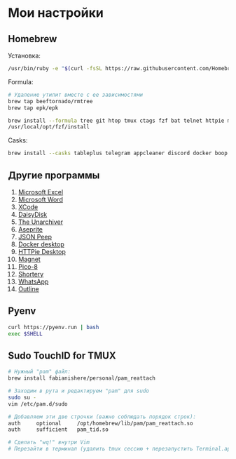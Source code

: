 # Мои настройки

## Homebrew

Установка:

```bash
/usr/bin/ruby -e "$(curl -fsSL https://raw.githubusercontent.com/Homebrew/install/master/install)"
```

Formula:

```bash
# Удаление утилит вместе с ее зависимостями
brew tap beeftornado/rmtree
brew tap epk/epk

brew install --formula tree git htop tmux ctags fzf bat telnet httpie mosh pinentry-mac gnupg vim nmap pandoc cloc ripgrep mczachurski/wallpapper/wallpapper
/usr/local/opt/fzf/install
```

Casks:

```bash
brew install --casks tableplus telegram appcleaner discord docker boop numi zoom firefox transmission imazing visual-studio-code outline-manager shadowsocksx-ng pycharm clipy
```

## Другие программы

1. [Microsoft Excel](https://apps.apple.com/ru/app/microsoft-excel/id462058435?l=en&mt=12)
2. [Microsoft Word](https://apps.apple.com/ru/app/microsoft-word/id462054704?l=en&mt=12)
3. [XCode](https://apps.apple.com/ru/app/xcode/id497799835?l=en&mt=12)
4. [DaisyDisk](https://apps.apple.com/ru/app/daisydisk/id411643860?l=en&mt=12)
5. [The Unarchiver](https://apps.apple.com/ru/app/the-unarchiver/id425424353?mt=12)
6. [Aseprite](https://www.aseprite.org)
7. [JSON Peep](https://apps.apple.com/ru/app/json-peep-for-safari/id1458969831?l=en&mt=12)
8. [Docker desktop](https://www.docker.com/products/docker-desktop/)
9. [HTTPie Desktop](https://httpie.io/product)
10. [Magnet](https://apps.apple.com/ru/app/magnet/id441258766?l=en&mt=12)
11. [Pico-8](https://www.lexaloffle.com/pico-8.php)
12. [Shortery](https://apps.apple.com/ru/app/shortery/id1594183810?l=en&mt=12)
13. [WhatsApp](https://apps.apple.com/ru/app/whatsapp-desktop/id1147396723?l=en&mt=12)
14. [Outline](https://apps.apple.com/ru/app/outline-secure-internet-access/id1356178125?l=en-GB&mt=12)

## Pyenv

```bash
curl https://pyenv.run | bash
exec $SHELL
```

## Sudo TouchID for TMUX

```bash
# Нужный "pam" файл:
brew install fabianishere/personal/pam_reattach

# Заходим в рута и редактируем "pam" для sudo
sudo su -
vim /etc/pam.d/sudo

# Добавляем эти две строчки (важно соблюдать порядок строк):
auth     optional     /opt/homebrew/lib/pam/pam_reattach.so
auth     sufficient   pam_tid.so

# Сделать "wq!" внутри Vim
# Перезайти в терминал (удалить tmux сессию + перезапустить Terminal.app)
```
